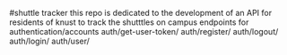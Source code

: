 #shuttle tracker
this repo is dedicated to the development of an API for residents of knust to track the shutttles on campus
endpoints for authentication/accounts
auth/get-user-token/
auth/register/
auth/logout/
auth/login/
auth/user/
